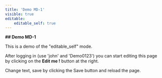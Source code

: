 ```yaml
---
title: 'Demo MD-1'
visible: true
editable:
    editable_self: true
---
```


**## Demo MD-1**

This is a demo of the "editable_self" mode.

After logging in (use 'john' and 'Demo0123') you can start editing this page by clicking on the <b>Edit me !</b> button at the right.

Change text, save by clicking the Save button and reload the page.
